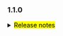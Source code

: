 <!--
 Licensed to the Apache Software Foundation (ASF) under one or more
 contributor license agreements.  See the NOTICE file distributed with
 this work for additional information regarding copyright ownership.
 The ASF licenses this file to You under the Apache License, Version 2.0
 (the "License"); you may not use this file except in compliance with
 the License.  You may obtain a copy of the License at

     http://www.apache.org/licenses/LICENSE-2.0

 Unless required by applicable law or agreed to in writing, software
 distributed under the License is distributed on an "AS IS" BASIS,
 WITHOUT WARRANTIES OR CONDITIONS OF ANY KIND, either express or implied.
 See the License for the specific language governing permissions and
 limitations under the License.
 -->

### 1.1.0

<details>	
  <summary><mark>Release notes</mark></summary>

  ### Seata-go 1.1.0	

Seata-go 1.1.0 发布。

Seata-go 是一款开源的分布式事务解决方案，提供高性能和简单易用的分布式事务服务。

此版本更新如下：

### feature：

- [[#477](https://github.com/seata/seata-go/pull/477)] 集成 undo log 序列化并实现默认的 json parser
- [[#463](https://github.com/seata/seata-go/pull/463)] 支持 xa 连接代理
- [[#463](https://github.com/seata/seata-go/pull/463)] 支持 xa 资源管理
- [[#462](https://github.com/seata/seata-go/pull/462)] 支持 xa 模式 update SQL 的执行逻辑
- [[#446](https://github.com/seata/seata-go/pull/446)] 在项目中支持 gorm
- [[#444](https://github.com/seata/seata-go/pull/444)] 支持 BZip 压缩算法
- [[#433](https://github.com/seata/seata-go/pull/433)] 支持 xa 连接管理

### bugfix：

- [[#491](https://github.com/seata/seata-go/pull/491)] 修复 select for update SQL 执行时出现的问题
- [[#487](https://github.com/seata/seata-go/pull/487)] 修复 AT 执行时出现的问题
- [[#495](https://github.com/seata/seata-go/pull/495)] 修复 undo log 的数据库类型字段的问题
- [[#472](https://github.com/seata/seata-go/pull/472)] 修复全局事务中上下文丢失值问题
- [[#466](https://github.com/seata/seata-go/pull/466)] 修复一些格式规范问题
- [[#461](https://github.com/seata/seata-go/pull/461)] 修复 error_code_test 中变量未定义导致的 ci 失败问题
- [[#459](https://github.com/seata/seata-go/pull/459)] 修复 error 日志重复打印问题
- [[#452](https://github.com/seata/seata-go/pull/452)] 修复 id 自增长时 insert 报错问题

### optimize：	

- [[#507](https://github.com/seata/seata-go/pull/507)] 重构 multi update SQL 执行器
- [[#505](https://github.com/seata/seata-go/pull/505)] 重构 multi delete SQL 执行器
- [[#482](https://github.com/seata/seata-go/pull/482)] 重构 AT 模式的 multiple delete SQL 的执行逻辑
- [[#481](https://github.com/seata/seata-go/pull/481)] 重构 AT 模式的 multiple update SQL 的执行逻辑
- [[#478](https://github.com/seata/seata-go/pull/478)] 重构 AT 模式的 select for update SQL 的执行逻辑
- [[#456](https://github.com/seata/seata-go/pull/456)] 重构 AT 模式的 insert on update SQL 的执行逻辑
- [[#453](https://github.com/seata/seata-go/pull/453)] 优化消息类型和事务异常规范
- [[#447](https://github.com/seata/seata-go/pull/447)] 优化数据源初始化流程
- [[#430](https://github.com/seata/seata-go/pull/430)] 优化 getty 的配置
- [[#436](https://github.com/seata/seata-go/pull/436)] 使用配置优化工程

### test:

- [[#445](https://github.com/seata/seata-go/pull/445)] 添加消息类型和事务异常规范的单元测试

### doc:

- [[#492](https://github.com/seata/seata-go/pull/492)] 更新 readme 文件的功能列表描述
- [[#489](https://github.com/seata/seata-go/pull/489)] 添加 1.1.0 版本的 change log
- [[#443](https://github.com/seata/seata-go/pull/443)] 重命名 change-log 为 1.0.3 版本
- [[#431](https://github.com/seata/seata-go/pull/431)] 添加版本 changes 日志文件内容



### contributors:

非常感谢以下 contributors 的代码贡献。若有无意遗漏，请报告。

- [luky116](https://github.com/luky116)
- [georgehao](https://github.com/georgehao)
- [lxfeng1997](https://github.com/lxfeng1997)
- [106umao](https://github.com/106umao)
- [wang1309](https://github.com/wang1309)
- [iSuperCoder](https://github.com/iSuperCoder)
- [Charlie17Li](https://github.com/Charlie17Li)
- [Code-Fight](https://github.com/Code-Fight)
- [Kirhaku](https://github.com/Kirhaku)
- [Vaderkai](https://github.com/VaderKai)
- [springrain](https://github.com/springrain)
- [Shaozhou Hu](https://github.com/raspberry-hu)
- [finkyky](https://github.com/Finkyky)

同时，我们收到了社区反馈的很多有价值的issue和建议，非常感谢大家。

</detail>


